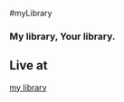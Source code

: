 #myLibrary
### My library, Your library.


## Live at 
[my library](https://mulfranck.github.io/mylibrary/)
